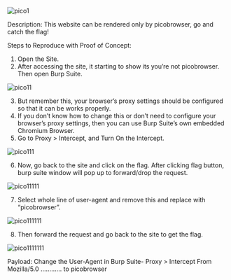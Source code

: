 ![pico1](https://user-images.githubusercontent.com/86824260/126041596-0ba38222-2c72-4489-a17d-fb6ee3ca4972.png)

Description: This website can be rendered only by picobrowser, go and catch the flag!

Steps to Reproduce with Proof of Concept: 
1)	Open the Site.
2)	After accessing the site, it starting to show its you’re not picobrowser. Then open Burp Suite.
	
![pico11](https://user-images.githubusercontent.com/86824260/126041614-bfe59b49-feed-4d8a-b49e-7100735a5b53.png)
 
3)	But remember this, your browser’s proxy settings should be configured so that it can be works properly.
4)	If you don’t know how to change this or don’t need to configure your browser’s proxy settings, then you can use Burp Suite’s own embedded Chromium Browser.
5)	Go to Proxy > Intercept, and Turn On the Intercept.

![pico111](https://user-images.githubusercontent.com/86824260/126041623-5e92a59e-30e9-43c3-b360-15e7ac0c9888.png)
 
6)	Now, go back to the site and click on the flag. After clicking flag button, burp suite window will pop up to forward/drop the request.

 ![pico11111](https://user-images.githubusercontent.com/86824260/126041634-ed1ef9c0-3e08-4e6a-b4a5-8cf38d5f4c62.png)

7)	Select whole line of user-agent and remove this and replace with “picobrowser”.

 ![pico111111](https://user-images.githubusercontent.com/86824260/126041642-fc911126-95ec-4211-b29c-eb61f2f7fab1.png)

8)	Then forward the request and go back to the site to get the flag.

![pico1111111](https://user-images.githubusercontent.com/86824260/126041645-0d3ce39f-0b5e-454f-bdb4-3e8fa0bcbb21.png)

Payload: Change the User-Agent in Burp Suite- Proxy > Intercept 
         From Mozilla/5.0 ………… to picobrowser


